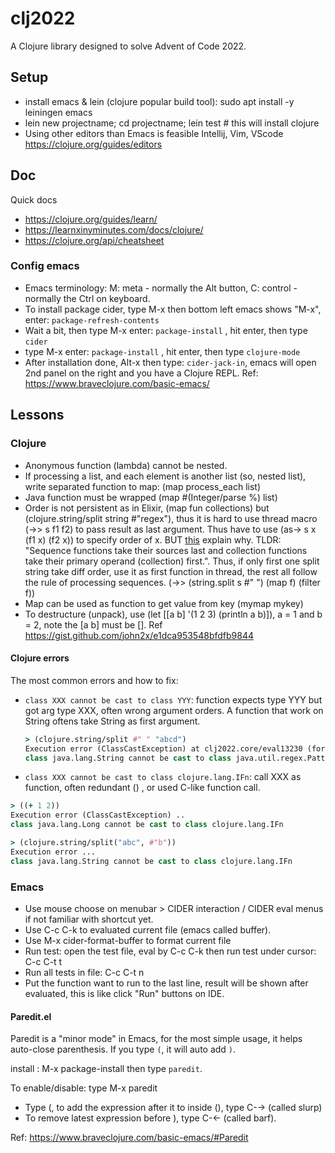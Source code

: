 # clj2022

A Clojure library designed to solve Advent of Code 2022.

## Setup
- install emacs & lein (clojure popular build tool): sudo apt install -y leiningen emacs
- lein new projectname; cd projectname; lein test # this will install clojure
- Using other editors than Emacs is feasible Intellij, Vim, VScode <https://clojure.org/guides/editors>

## Doc
Quick docs

- https://clojure.org/guides/learn/
- https://learnxinyminutes.com/docs/clojure/
- https://clojure.org/api/cheatsheet

### Config emacs
- Emacs terminology: M: meta - normally the Alt button, C: control - normally the Ctrl on keyboard.
- To install package cider, type M-x then bottom left emacs shows "M-x", enter: `package-refresh-contents`
- Wait a bit, then type M-x enter: `package-install` , hit enter, then type `cider`
- type M-x enter: `package-install` , hit enter, then type `clojure-mode`
- After installation done, Alt-x then type: `cider-jack-in`, emacs will open 2nd panel on the right and you have a Clojure REPL. Ref: <https://www.braveclojure.com/basic-emacs/>

## Lessons
### Clojure
- Anonymous function (lambda) cannot be nested.
- If processing a list, and each element is another list (so, nested list), write separated function to map: (map process_each list)
- Java function must be wrapped (map #(Integer/parse %) list)
- Order is not persistent as in Elixir, (map fun collections) but (clojure.string/split string #"regex"), thus it is hard to use thread macro (->> s f1 f2) to pass result as last argument. Thus have to use (as-> s x (f1 x) (f2 x)) to specify order of x. BUT [this](https://stackoverflow.com/questions/50275513/rules-of-thumb-for-function-arguments-ordering-in-clojure) explain why. TLDR: "Sequence functions take their sources last and collection functions take their primary operand (collection) first.". Thus, if only first one split string take diff order, use it as first function in thread, the rest all follow the rule of processing sequences. (->> (string.split s #" ") (map f) (filter f))
- Map can be used as function to get value from key (mymap mykey)
- To destructure (unpack), use (let [[a b] '(1 2 3) (println a b)]), a = 1 and b = 2, note the [a b] must be []. Ref <https://gist.github.com/john2x/e1dca953548bfdfb9844>

#### Clojure errors
The most common errors and how to fix:

- `class XXX cannot be cast to class YYY`: function expects type YYY but got arg type XXX, often wrong argument orders. A function that work on String oftens take String as first argument.
  ```clj
  > (clojure.string/split #" " "abcd")
  Execution error (ClassCastException) at clj2022.core/eval13230 (form-init12478536996561014764.clj:671).
  class java.lang.String cannot be cast to class java.util.regex.Pattern (java.lang.String and java.util.regex.Pattern are in module java.base of loader 'bootstrap')
  ```
- `class XXX cannot be cast to class clojure.lang.IFn`: call XXX as function, often redundant () , or used C-like function call.

```clj
> ((+ 1 2))
Execution error (ClassCastException) ..
class java.lang.Long cannot be cast to class clojure.lang.IFn

> (clojure.string/split("abc", #"b"))
Execution error ...
class java.lang.String cannot be cast to class clojure.lang.IFn
```

### Emacs
- Use mouse choose on menubar > CIDER interaction / CIDER eval menus if not familiar with shortcut yet.
- Use C-c C-k to evaluated current file (emacs called buffer).
- Use M-x cider-format-buffer to format current file
- Run test: open the test file, eval by C-c C-k then run test under cursor: C-c C-t t
- Run all tests in file: C-c C-t n
- Put the function want to run to the last line, result will be shown after evaluated, this is like click "Run" buttons on IDE.

#### Paredit.el
Paredit is a "minor mode" in Emacs, for the most simple usage, it helps auto-close parenthesis. If you type `(`, it will auto add `)`.

install : M-x package-install then type `paredit`.

To enable/disable: type M-x paredit

- Type (, to add the expression after it to inside (), type C-→  (called slurp)
- To remove latest expression before ), type C-← (called barf).

Ref: <https://www.braveclojure.com/basic-emacs/#Paredit>


